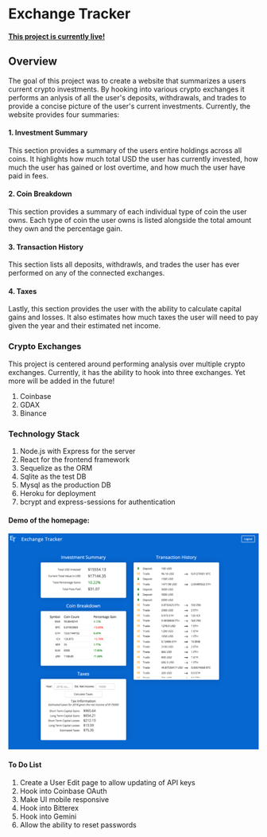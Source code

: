 # Exchange Tracker

#### [This project is currently live!](http://www.myexchangetracker.com)
## Overview
The goal of this project was to create a website that summarizes a users current crypto investments. By hooking into various crypto exchanges it performs an anlysis of all the user's deposits, withdrawals, and trades to provide a concise picture of the user's current investments.
Currently, the website provides four summaries:
#### 1. Investment Summary
This section provides a summary of the users entire holdings across all coins. It highlights how much total USD the user has currently invested, how much the user has gained or lost overtime, and how much the user have paid in fees. 
#### 2. Coin Breakdown
This section provides a summary of each individual type of coin the user owns. Each type of coin the user owns is listed alongside the total amount they own and the percentage gain.
#### 3. Transaction History
This section lists all deposits, withdrawls, and trades the user has ever performed on any of the connected exchanges.
#### 4. Taxes
Lastly, this section provides the user with the ability to calculate capital gains and losses. It also estimates how much taxes the user will need to pay given the year and their estimated net income.

### Crypto Exchanges
This project is centered around performing analysis over multiple crypto exchanges. Currently, it has the ability to hook into three exchanges. Yet more will be added in the future!
1. Coinbase
2. GDAX
3. Binance

### Technology Stack
1. Node.js with Express for the server
2. React for the frontend framework
3. Sequelize as the ORM
4. Sqlite as the test DB
5. Mysql as the production DB
6. Heroku for deployment
7. bcrypt and express-sessions for authentication

#### Demo of the homepage:
![Homepage](https://github.com/jprimas/exchangeTracker/blob/master/readme/homepage.png)

#### To Do List
1. Create a User Edit page to allow updating of API keys
2. Hook into Coinbase OAuth
3. Make UI mobile responsive
4. Hook into Bitterex
5. Hook into Gemini
6. Allow the ability to reset passwords
